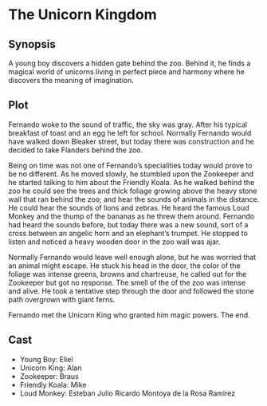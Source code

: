 # The Unicorn Kingdom

## Synopsis

A young boy discovers a hidden gate behind the zoo.
Behind it, he finds a magical world of unicorns living in perfect piece and harmony where he discovers the meaning of imagination.

## Plot

Fernando woke to the sound of traffic, the sky was gray.
After his typical breakfast of toast and an egg he left for school.
Normally Fernando would have walked down Bleaker street, but today there was construction and he decided to take Flanders behind the zoo.

Being on time was not one of Fernando’s specialities today would prove to be no different.
As he moved slowly, he stumbled upon the Zookeeper and he started talking to him about the Friendly Koala.
As he walked behind the zoo he could see the trees and thick foliage growing above the heavy stone wall that ran behind the zoo; and hear the sounds of animals in the distance.
He could hear the sounds of lions and zebras. He heard the famous Loud Monkey and the thump of the bananas as he threw them around.
Fernando had heard the sounds before, but today there was a new sound, sort of a cross between an angelic horn and an elephant’s trumpet.
He stopped to listen and noticed a heavy wooden door in the zoo wall was ajar.

Normally Fernando would leave well enough alone, but he was worried that an animal might escape.
He stuck his head in the door, the color of the foliage was intense greens, browns and chartreuse, he called out for the Zookeeper but got no response.
The smell of the of the zoo was intense and alive.
He took a tentative step through the door and followed the stone path overgrown with giant ferns.

Fernando met the Unicorn King who granted him magic powers.
The end.

## Cast

* Young Boy: Eliel
* Unicorn King: Alan
* Zookeeper: Braus
* Friendly Koala: Mike
* Loud Monkey: Esteban Julio Ricardo Montoya de la Rosa Ramirez

